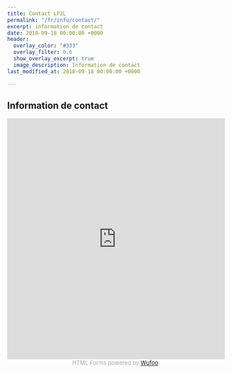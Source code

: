 ```yaml
---
title: Contact LF2L
permalink: "/fr/info/contact/"
excerpt: information de contact
date: 2018-09-18 00:00:00 +0000
header:
  overlay_color: "#333"
  overlay_filter: 0.6
  show_overlay_excerpt: true
  image_description: Information de contact
last_modified_at: 2018-09-18 00:00:00 +0000

---
```

## Information de contact

<iframe height="557"
                            allowTransparency="true"
                            frameborder="0"
                            scrolling="no"
                            style="width:100%;border:none"
                            src="https://lf2l.wufoo.com/embed/mspzvpa1bdexyq/">
                      <a href="https://lf2l.wufoo.com/forms/mspzvpa1bdexyq/">
                        Fill out my Wufoo form!
                      </a>
                    </iframe>
                                              <div id="wuf-adv" style="font-family:inherit;font-size: small;color:#a7a7a7;text-align:center;display:block;">
                        <span class="notranslate">
                          HTML Forms powered by <a href="http://www.wufoo.com">Wufoo</a>.
                        </span>
                      </div>
